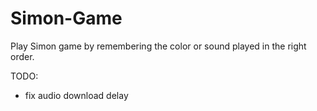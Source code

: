 # Simon-Game
Play Simon game by remembering the color or sound played in the right order.

TODO:
* fix audio download delay
